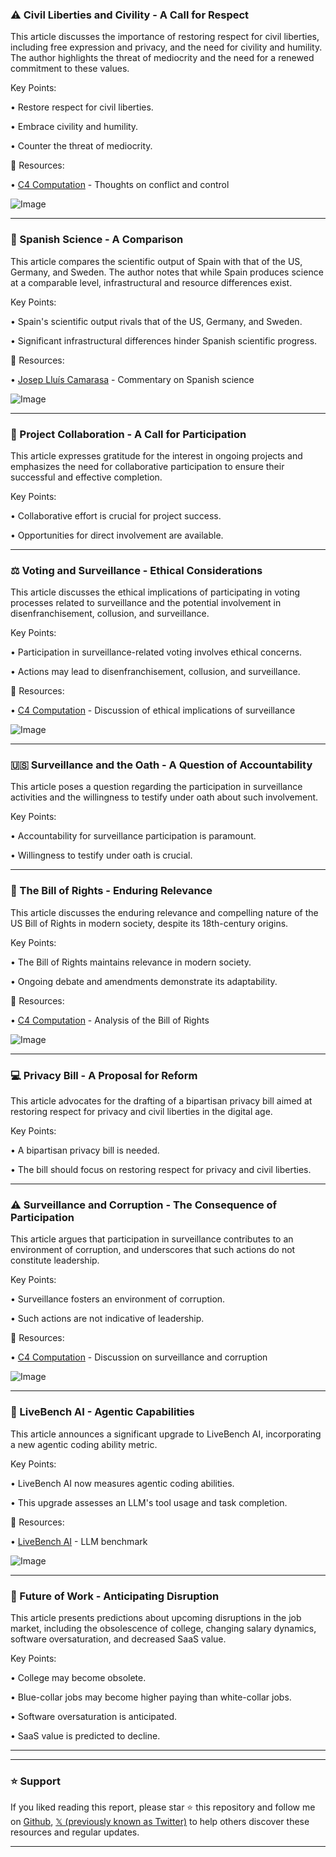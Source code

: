 ### ⚠️ Civil Liberties and Civility - A Call for Respect

This article discusses the importance of restoring respect for civil liberties, including free expression and privacy, and the need for civility and humility.  The author highlights the threat of mediocrity and the need for a renewed commitment to these values.


Key Points:

• Restore respect for civil liberties.


• Embrace civility and humility.


• Counter the threat of mediocrity.



🔗 Resources:

• [C4 Computation](https://x.com/C4COMPUTATION) -  Thoughts on conflict and control


![Image](https://pbs.twimg.com/media/Gj7Z94wbYAAPyia?format=jpg&name=small)


---

### 🔬 Spanish Science - A Comparison

This article compares the scientific output of Spain with that of the US, Germany, and Sweden. The author notes that while Spain produces science at a comparable level, infrastructural and resource differences exist.


Key Points:

• Spain's scientific output rivals that of the US, Germany, and Sweden.


• Significant infrastructural differences hinder Spanish scientific progress.



🔗 Resources:

• [Josep Lluís Camarasa](https://x.com/joseplcam) -  Commentary on Spanish science


![Image](https://pbs.twimg.com/media/Gj7Z94wbYAAPyia?format=jpg&name=small)


---

### 🤝 Project Collaboration - A Call for Participation

This article expresses gratitude for the interest in ongoing projects and emphasizes the need for collaborative participation to ensure their successful and effective completion.


Key Points:

•  Collaborative effort is crucial for project success.


•  Opportunities for direct involvement are available.



---

### ⚖️ Voting and Surveillance - Ethical Considerations

This article discusses the ethical implications of participating in voting processes related to surveillance and the potential involvement in disenfranchisement, collusion, and surveillance.


Key Points:

• Participation in surveillance-related voting involves ethical concerns.


• Actions may lead to disenfranchisement, collusion, and surveillance.



🔗 Resources:

• [C4 Computation](https://x.com/C4COMPUTATION) - Discussion of ethical implications of surveillance


![Image](https://pbs.twimg.com/media/GrehqLDbsAA9Frh?format=jpg&name=small)


---

### 🇺🇸 Surveillance and the Oath - A Question of Accountability

This article poses a question regarding the participation in surveillance activities and the willingness to testify under oath about such involvement.


Key Points:

• Accountability for surveillance participation is paramount.


• Willingness to testify under oath is crucial.


---

### 📜 The Bill of Rights - Enduring Relevance

This article discusses the enduring relevance and compelling nature of the US Bill of Rights in modern society, despite its 18th-century origins.


Key Points:

• The Bill of Rights maintains relevance in modern society.


• Ongoing debate and amendments demonstrate its adaptability.



🔗 Resources:

• [C4 Computation](https://x.com/C4COMPUTATION) - Analysis of the Bill of Rights


![Image](https://pbs.twimg.com/media/F_Ufno5bIAAGvVQ?format=jpg&name=small)


---

### 💻 Privacy Bill - A Proposal for Reform

This article advocates for the drafting of a bipartisan privacy bill aimed at restoring respect for privacy and civil liberties in the digital age.


Key Points:

•  A bipartisan privacy bill is needed.


•  The bill should focus on restoring respect for privacy and civil liberties.



---

### ⚠️ Surveillance and Corruption - The Consequence of Participation

This article argues that participation in surveillance contributes to an environment of corruption, and underscores that such actions do not constitute leadership.


Key Points:

•  Surveillance fosters an environment of corruption.


•  Such actions are not indicative of leadership.



🔗 Resources:

• [C4 Computation](https://x.com/C4COMPUTATION) -  Discussion on surveillance and corruption


![Image](https://pbs.twimg.com/media/GsXU5k_bgAE2BDV?format=jpg&name=900x900)


---

### 🚀 LiveBench AI - Agentic Capabilities

This article announces a significant upgrade to LiveBench AI, incorporating a new agentic coding ability metric.


Key Points:

• LiveBench AI now measures agentic coding abilities.


• This upgrade assesses an LLM's tool usage and task completion.



🔗 Resources:

• [LiveBench AI](https://x.com/marvmargic) -  LLM benchmark


![Image](https://pbs.twimg.com/media/GsOAd0haMAEAzzF?format=jpg&name=small)


---

### 🔮 Future of Work - Anticipating Disruption

This article presents predictions about upcoming disruptions in the job market, including the obsolescence of college, changing salary dynamics, software oversaturation, and decreased SaaS value.


Key Points:

• College may become obsolete.


• Blue-collar jobs may become higher paying than white-collar jobs.


•  Software oversaturation is anticipated.


• SaaS value is predicted to decline.


---


---

### ⭐️ Support

If you liked reading this report, please star ⭐️ this repository and follow me on [Github](https://github.com/Drix10), [𝕏 (previously known as Twitter)](https://x.com/DRIX_10_) to help others discover these resources and regular updates.

---